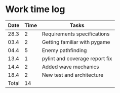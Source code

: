 # Work time log

| Date | Time | Tasks |
| --- | --- | --- |
| 28.3 | 2   | Requirements specifications |
| 03.4 | 2   | Getting familiar with pygame |
| 04.4 | 5   | Enemy pathfinding |
| 13.4 | 1   | pylint and coverage report fix |
| 14.4 | 2   | Added wave mechanics |
| 18.4 | 2   | New test and architecture |
| Total | 14 |
